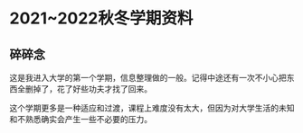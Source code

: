 # 2021~2022秋冬学期资料

## 碎碎念
这是我进入大学的第一个学期，信息整理做的一般。记得中途还有一次不小心把东西全删掉了，花了好些功夫才找了回来。

这个学期更多是一种适应和过渡，课程上难度没有太大，但因为对大学生活的未知和不熟悉确实会产生一些不必要的压力。
